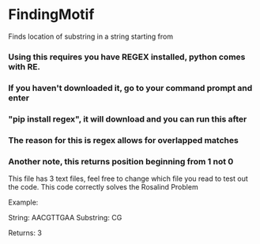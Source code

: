 # FindingMotif

 Finds location of substring in a string starting from

### Using this requires you have REGEX installed, python comes with RE.
### If you haven't downloaded it, go to your command prompt and enter
### "pip install regex", it will download and you can run this after
### The reason for this is regex allows for overlapped matches

### Another note, this returns position beginning from 1 not 0

This file has 3 text files, feel free to change which file you read to test
out the code. This code correctly solves the Rosalind Problem

Example:

String: AACGTTGAA
Substring: CG

Returns: 3
